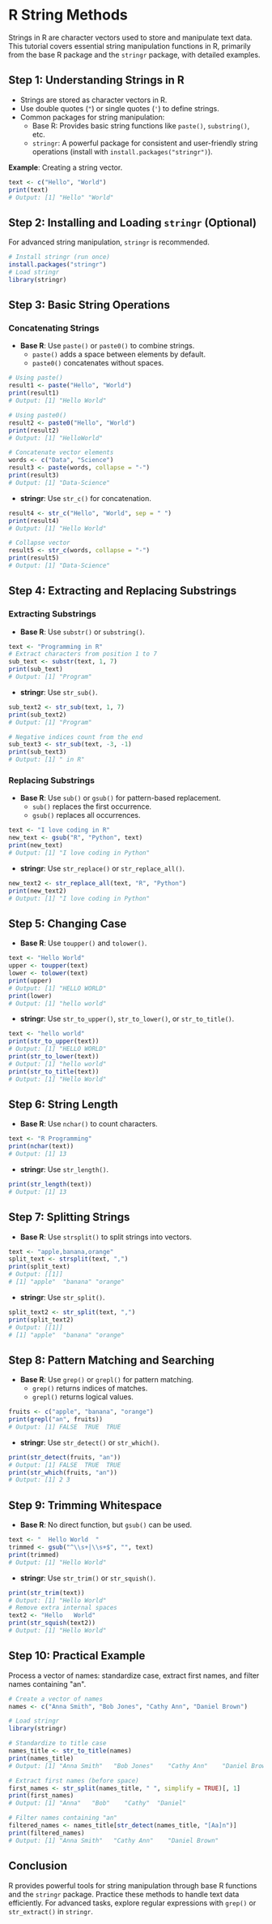 
# R String Methods 

Strings in R are character vectors used to store and manipulate text data. This tutorial covers essential string manipulation functions in R, primarily from the base R package and the `stringr` package, with detailed examples.

## Step 1: Understanding Strings in R
- Strings are stored as character vectors in R.
- Use double quotes (`"`) or single quotes (`'`) to define strings.
- Common packages for string manipulation:
  - Base R: Provides basic string functions like `paste()`, `substring()`, etc.
  - `stringr`: A powerful package for consistent and user-friendly string operations (install with `install.packages("stringr")`).

**Example**: Creating a string vector.
```R
text <- c("Hello", "World")
print(text)
# Output: [1] "Hello" "World"
```

## Step 2: Installing and Loading `stringr` (Optional)
For advanced string manipulation, `stringr` is recommended.
```R
# Install stringr (run once)
install.packages("stringr")
# Load stringr
library(stringr)
```

## Step 3: Basic String Operations
### Concatenating Strings
- **Base R**: Use `paste()` or `paste0()` to combine strings.
  - `paste()` adds a space between elements by default.
  - `paste0()` concatenates without spaces.
```R
# Using paste()
result1 <- paste("Hello", "World")
print(result1)
# Output: [1] "Hello World"

# Using paste0()
result2 <- paste0("Hello", "World")
print(result2)
# Output: [1] "HelloWorld"

# Concatenate vector elements
words <- c("Data", "Science")
result3 <- paste(words, collapse = "-")
print(result3)
# Output: [1] "Data-Science"
```

- **stringr**: Use `str_c()` for concatenation.
```R
result4 <- str_c("Hello", "World", sep = " ")
print(result4)
# Output: [1] "Hello World"

# Collapse vector
result5 <- str_c(words, collapse = "-")
print(result5)
# Output: [1] "Data-Science"
```

## Step 4: Extracting and Replacing Substrings
### Extracting Substrings
- **Base R**: Use `substr()` or `substring()`.
```R
text <- "Programming in R"
# Extract characters from position 1 to 7
sub_text <- substr(text, 1, 7)
print(sub_text)
# Output: [1] "Program"
```

- **stringr**: Use `str_sub()`.
```R
sub_text2 <- str_sub(text, 1, 7)
print(sub_text2)
# Output: [1] "Program"

# Negative indices count from the end
sub_text3 <- str_sub(text, -3, -1)
print(sub_text3)
# Output: [1] " in R"
```

### Replacing Substrings
- **Base R**: Use `sub()` or `gsub()` for pattern-based replacement.
  - `sub()` replaces the first occurrence.
  - `gsub()` replaces all occurrences.
```R
text <- "I love coding in R"
new_text <- gsub("R", "Python", text)
print(new_text)
# Output: [1] "I love coding in Python"
```

- **stringr**: Use `str_replace()` or `str_replace_all()`.
```R
new_text2 <- str_replace_all(text, "R", "Python")
print(new_text2)
# Output: [1] "I love coding in Python"
```

## Step 5: Changing Case
- **Base R**: Use `toupper()` and `tolower()`.
```R
text <- "Hello World"
upper <- toupper(text)
lower <- tolower(text)
print(upper)
# Output: [1] "HELLO WORLD"
print(lower)
# Output: [1] "hello world"
```

- **stringr**: Use `str_to_upper()`, `str_to_lower()`, or `str_to_title()`.
```R
text <- "hello world"
print(str_to_upper(text))
# Output: [1] "HELLO WORLD"
print(str_to_lower(text))
# Output: [1] "hello world"
print(str_to_title(text))
# Output: [1] "Hello World"
```

## Step 6: String Length
- **Base R**: Use `nchar()` to count characters.
```R
text <- "R Programming"
print(nchar(text))
# Output: [1] 13
```

- **stringr**: Use `str_length()`.
```R
print(str_length(text))
# Output: [1] 13
```

## Step 7: Splitting Strings
- **Base R**: Use `strsplit()` to split strings into vectors.
```R
text <- "apple,banana,orange"
split_text <- strsplit(text, ",")
print(split_text)
# Output: [[1]]
# [1] "apple"  "banana" "orange"
```

- **stringr**: Use `str_split()`.
```R
split_text2 <- str_split(text, ",")
print(split_text2)
# Output: [[1]]
# [1] "apple"  "banana" "orange"
```

## Step 8: Pattern Matching and Searching
- **Base R**: Use `grep()` or `grepl()` for pattern matching.
  - `grep()` returns indices of matches.
  - `grepl()` returns logical values.
```R
fruits <- c("apple", "banana", "orange")
print(grepl("an", fruits))
# Output: [1] FALSE  TRUE  TRUE
```

- **stringr**: Use `str_detect()` or `str_which()`.
```R
print(str_detect(fruits, "an"))
# Output: [1] FALSE  TRUE  TRUE
print(str_which(fruits, "an"))
# Output: [1] 2 3
```

## Step 9: Trimming Whitespace
- **Base R**: No direct function, but `gsub()` can be used.
```R
text <- "  Hello World  "
trimmed <- gsub("^\\s+|\\s+$", "", text)
print(trimmed)
# Output: [1] "Hello World"
```

- **stringr**: Use `str_trim()` or `str_squish()`.
```R
print(str_trim(text))
# Output: [1] "Hello World"
# Remove extra internal spaces
text2 <- "Hello   World"
print(str_squish(text2))
# Output: [1] "Hello World"
```

## Step 10: Practical Example
Process a vector of names: standardize case, extract first names, and filter names containing "an".

```R
# Create a vector of names
names <- c("Anna Smith", "Bob Jones", "Cathy Ann", "Daniel Brown")

# Load stringr
library(stringr)

# Standardize to title case
names_title <- str_to_title(names)
print(names_title)
# Output: [1] "Anna Smith"   "Bob Jones"    "Cathy Ann"    "Daniel Brown"

# Extract first names (before space)
first_names <- str_split(names_title, " ", simplify = TRUE)[, 1]
print(first_names)
# Output: [1] "Anna"   "Bob"    "Cathy"  "Daniel"

# Filter names containing "an"
filtered_names <- names_title[str_detect(names_title, "[Aa]n")]
print(filtered_names)
# Output: [1] "Anna Smith"   "Cathy Ann"    "Daniel Brown"
```

## Conclusion
R provides powerful tools for string manipulation through base R functions and the `stringr` package. Practice these methods to handle text data efficiently. For advanced tasks, explore regular expressions with `grep()` or `str_extract()` in `stringr`.

